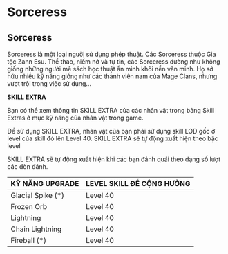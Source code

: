 # Sorceress

## Sorceress



Sorceress là một loại người sử dụng phép thuật. Các Sorceress thuộc Gia tộc Zann Esu. Thể thao, niềm nở và tự tin, các Sorceress dường như không giống những người mê sách học thuật ẩn mình khỏi nền văn minh. Họ sở hữu nhiều kỹ năng giống như các thành viên nam của Mage Clans, nhưng vượt trội trong việc sử dụng…

**SKILL EXTRA**

Bạn có thể xem thông tin SKILL EXTRA của các nhân vật trong bảng Skill Extras ở mục kỹ năng của nhân vật trong game.

Để sử dụng SKILL EXTRA, nhân vật của bạn phải sử dụng skill LOD gốc ở level của skill đó lên Level 40. SKILL EXTRA sẽ tự động xuất hiện theo bậc level

SKILL EXTRA sẽ tự động xuất hiện khi các bạn đánh quái theo dạng số lượt các đòn đánh.

| KỸ NĂNG UPGRADE    | LEVEL SKILL ĐỂ CỘNG HƯỞNG |
| ------------------ | ------------------------- |
| Glacial Spike (\*) | Level 40                  |
| Frozen Orb         | Level 40                  |
| Lightning          | Level 40                  |
| Chain Lightning    | Level 40                  |
| Fireball (\*)      | Level 40                  |
